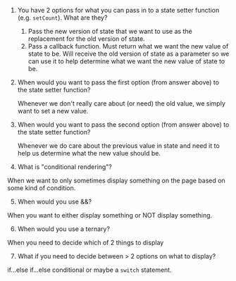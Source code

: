 1. You have 2 options for what you can pass in to a
   state setter function (e.g. `setCount`). What are they?

   1. Pass the new version of state that we want to use as the
      replacement for the old version of state.
   2. Pass a callback function. Must return what we want the new
      value of state to be. Will receive the old version of state
      as a parameter so we can use it to help determine what we want
      the new value of state to be.

2. When would you want to pass the first option (from answer
   above) to the state setter function?

   Whenever we don't really care about (or need) the old value,
   we simply want to set a new value.

3. When would you want to pass the second option (from answer
   above) to the state setter function?

   Whenever we do care about the previous value in state and need
   it to help us determine what the new value should be.

4. What is "conditional rendering"?

When we want to only sometimes display something on the page
based on some kind of condition.

5. When would you use &&?

When you want to either display something or NOT display something.

6. When would you use a ternary?

When you need to decide which of 2 things to display

7. What if you need to decide between > 2 options on
   what to display?

if...else if...else conditional or maybe a `switch` statement.
